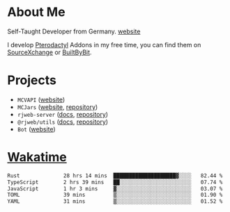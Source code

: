 # About Me

Self-Taught Developer from Germany. [website](https://rjansen.dev)

I develop [Pterodactyl](https://pterodactyl.io) Addons in my free time, you can find
them on [SourceXchange](https://www.sourcexchange.net/teams/356/profile) or [BuiltByBit](https://builtbybit.com/search/3078009).

# Projects

- `MCVAPI` ([website](https://versions.mcjars.app))
- `MCJars` ([website](https://mcjars.app), [repository](https://github.com/0x7d8/mcjar))
- `rjweb-server` ([docs](https://server.rjweb.dev), [repository](https://github.com/0x7d8/NPM_WEB-SERVER))
- `@rjweb/utils` ([docs](https://utils.rjweb.dev), [repository](https://github.com/0x7d8/rjweb-utils))
- `Bot` ([website](https://bot.rjns.dev))

# [Wakatime](https://wakatime.com/@0x7d8)

<!--START_SECTION:waka-->

```txt
Rust              28 hrs 14 mins  ████████████████████▓░░░░   82.44 %
TypeScript        2 hrs 39 mins   ██░░░░░░░░░░░░░░░░░░░░░░░   07.74 %
JavaScript        1 hr 3 mins     ▓░░░░░░░░░░░░░░░░░░░░░░░░   03.07 %
TOML              39 mins         ▒░░░░░░░░░░░░░░░░░░░░░░░░   01.90 %
YAML              31 mins         ▒░░░░░░░░░░░░░░░░░░░░░░░░   01.52 %
```

<!--END_SECTION:waka-->

